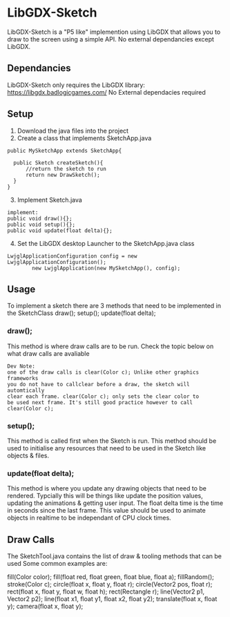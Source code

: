 # LibGDX-Sketch
LibGDX-Sketch is a "P5 like" implemention using LibGDX that allows you to draw to the screen using a simple API. No external dependancies except LibGDX.

## Dependancies
LibGDX-Sketch only requires the LibGDX library:
https://libgdx.badlogicgames.com/
No External dependacies required

## Setup
1. Download the java files into the project
2. Create a class that implements SketchApp.java
```
public MySketchApp extends SketchApp{
  
  public Sketch createSketch(){
      //return the sketch to run
      return new DrawSketch();
  }
}

```
3. Implement Sketch.java
```
implement:
public void draw(){};
public void setup(){};
public void update(float delta){};
```
4. Set the LibGDX desktop Launcher to the SketchApp.java class
```
LwjglApplicationConfiguration config = new LwjglApplicationConfiguration();
		new LwjglApplication(new MySketchApp(), config);
```
## Usage
To implement a sketch there are 3 methods that need to be implemented in the SketchClass
draw();
setup();
update(float delta);

### draw();
This method is where draw calls are to be run. Check the topic below on what draw calls are avaliable
```
Dev Note:
one of the draw calls is clear(Color c); Unlike other graphics frameworks
you do not have to callclear before a draw, the sketch will automtically 
clear each frame. clear(Color c); only sets the clear color to
be used next frame. It's still good practice however to call clear(Color c);
```

### setup();
This method is called first when the Sketch is run. This method should be used to initialise any resources that need to be used in the Sketch like objects & files.

### update(float delta);

This method is where you update any drawing objects that need to be rendered. Typcially this will be things like update the position values, updating the animations & getting user input. The float delta time is the time in seconds since the last frame. This value should be used to animate objects in realtime to be independant of CPU clock times. 

## Draw Calls
The SketchTool.java contains the list of draw & tooling methods that can be used
Some common examples are:

fill(Color color);
fill(float red, float green, float blue, float a);
fillRandom();
stroke(Color c);
circle(float x, float y, float r);
circle(Vector2 pos, float r);
rect(float x, float y, float w, float h);
rect(Rectangle r);
line(Vector2 p1, Vector2 p2);
line(float x1, float y1, float x2, float y2);
translate(float x, float y);
camera(float x, float y);
